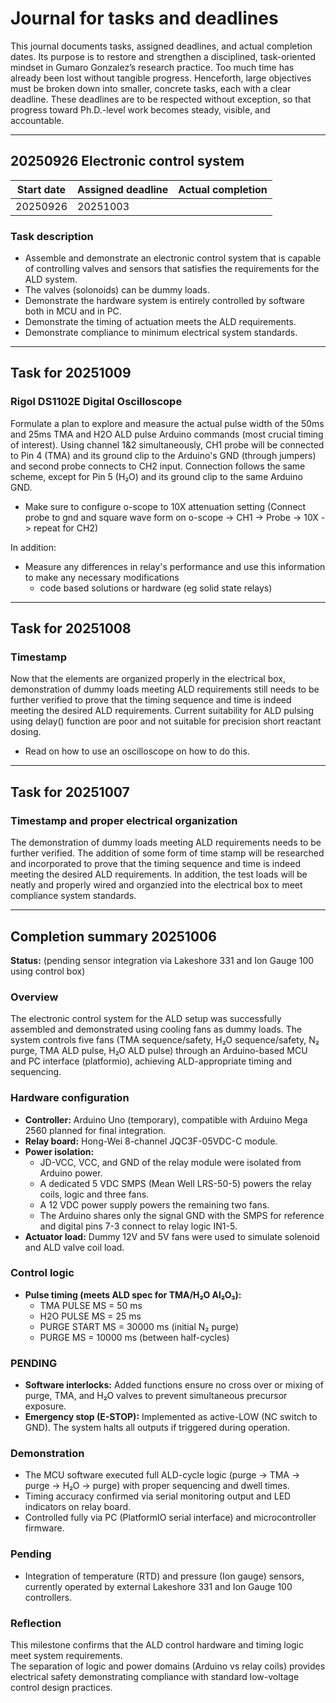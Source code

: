 # Journal for tasks and deadlines

This journal documents tasks, assigned deadlines, and actual completion dates. Its purpose is to restore and strengthen a disciplined, task-oriented mindset in Gumaro Gonzalez’s research practice. Too much time has already been lost without tangible progress. Henceforth, large objectives must be broken down into smaller, concrete tasks, each with a clear deadline. These deadlines are to be respected without exception, so that progress toward Ph.D.-level work becomes steady, visible, and accountable.

---

## 20250926 Electronic control system

| Start date | Assigned deadline | Actual completion |
|------------|-------------------|-------------------|
| 20250926   | 20251003          |                   |

### Task description

- Assemble and demonstrate an electronic control system that is capable of controlling valves and sensors that satisfies the requirements for the ALD system.
- The valves (solonoids) can be dummy loads.
- Demonstrate the hardware system is entirely controlled by software both in MCU and in PC.
- Demonstrate the timing of actuation meets the ALD requirements.
- Demonstrate compliance to minimum electrical system standards.

--- 
## Task for 20251009
### Rigol DS1102E Digital Oscilloscope
Formulate a plan to explore and measure the actual pulse width of the 50ms and 25ms TMA and H2O ALD pulse Arduino commands (most crucial timing of interest). Using channel 1&2 simultaneously, CH1 probe will be connected to Pin 4 (TMA) and its ground clip to the Arduino's GND (through jumpers) and second probe connects to CH2 input. Connection follows the same scheme, except for Pin 5 (H₂O) and its ground clip to the same Arduino GND. 

- Make sure to configure o-scope to 10X attenuation setting (Connect probe to gnd and square wave form on o-scope -> CH1 -> Probe -> 10X -> repeat for CH2)
  
In addition:
- Measure any differences in relay's performance and use this information to make any necessary modifications
  - code based solutions or hardware (eg solid state relays)
    
---

## Task for 20251008
### Timestamp 
Now that the elements are organized properly in the electrical box, demonstration of dummy loads meeting ALD requirements still needs to be further verified to prove that the timing sequence and time is indeed meeting the desired ALD requirements. Current suitability for ALD pulsing using delay() function are poor and not suitable for precision short reactant dosing.
  
  - Read on how to use an oscilloscope on how to do this. 

---

## Task for 20251007
### Timestamp and proper electrical organization
The demonstration of dummy loads meeting ALD requirements needs to be further verified. The addition of some form of time stamp will be researched and incorporated to prove that the timing sequence and time is indeed meeting the desired ALD requirements. In addition, the test loads will be neatly and properly wired and organzied into the electrical box to meet compliance system standards. 

---

## Completion summary 20251006

**Status:** (pending sensor integration via Lakeshore 331 and Ion Gauge 100 using control box)

### Overview
The electronic control system for the ALD setup was successfully assembled and demonstrated using cooling fans as dummy loads. The system controls five fans (TMA sequence/safety, H₂O sequence/safety, N₂ purge, TMA ALD pulse, H₂O ALD pulse) through an Arduino-based MCU and PC interface (platformio), achieving ALD-appropriate timing and sequencing.

### Hardware configuration
- **Controller:** Arduino Uno (temporary), compatible with Arduino Mega 2560 planned for final integration.  
- **Relay board:** Hong-Wei 8-channel JQC3F-05VDC-C module.
- **Power isolation:**  
  - JD-VCC, VCC, and GND of the relay module were isolated from Arduino power.  
  - A dedicated 5 VDC SMPS (Mean Well LRS-50-5) powers the relay coils, logic and three fans.
  - A 12 VDC power supply powers the remaining two fans.  
  - The Arduino shares only the signal GND with the SMPS for reference and digital pins 7-3 connect to relay logic IN1-5.  
- **Actuator load:** Dummy 12V and 5V fans were used to simulate solenoid and ALD valve coil load.  

### Control logic
- **Pulse timing (meets ALD spec for TMA/H₂O Al₂O₃):**
  - TMA PULSE MS = 50 ms
  - H2O PULSE MS = 25 ms
  - PURGE START MS = 30000 ms (initial N₂ purge)
  - PURGE MS = 10000 ms (between half-cycles)

### PENDING
- **Software interlocks:** Added functions ensure no cross over or mixing of purge, TMA, and H₂O valves to prevent simultaneous precursor exposure.
- **Emergency stop (E-STOP):** Implemented as active-LOW (NC switch to GND). The system halts all outputs if triggered during operation.

### Demonstration
- The MCU software executed full ALD-cycle logic (purge → TMA → purge → H₂O → purge) with proper sequencing and dwell times.
- Timing accuracy confirmed via serial monitoring output and LED indicators on relay board.
- Controlled fully via PC (PlatformIO serial interface) and microcontroller firmware.

### Pending
- Integration of temperature (RTD) and pressure (Ion gauge) sensors, currently operated by external Lakeshore 331 and Ion Gauge 100 controllers.

### Reflection
This milestone confirms that the ALD control hardware and timing logic meet system requirements.  
The separation of logic and power domains (Arduino vs relay coils) provides electrical safety demonstrating compliance with standard low-voltage control design practices.
